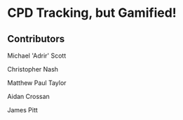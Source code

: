 # CPD Tracking, but Gamified!

## Contributors

Michael 'Adrir' Scott

Christopher Nash

Matthew Paul Taylor 

Aidan Crossan

James Pitt
